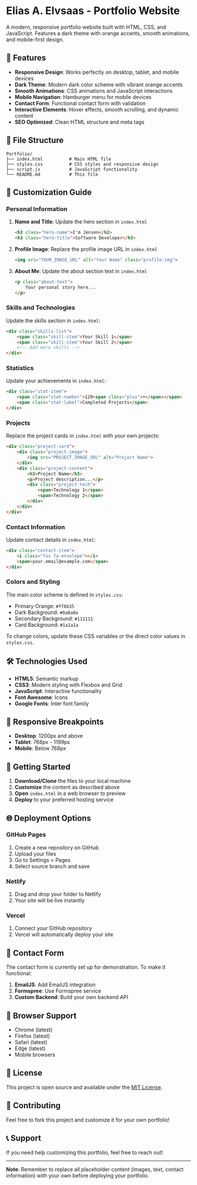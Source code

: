 # Elias A. Elvsaas - Portfolio Website

A modern, responsive portfolio website built with HTML, CSS, and JavaScript. Features a dark theme with orange accents, smooth animations, and mobile-first design.

## 🚀 Features

- **Responsive Design**: Works perfectly on desktop, tablet, and mobile devices
- **Dark Theme**: Modern dark color scheme with vibrant orange accents
- **Smooth Animations**: CSS animations and JavaScript interactions
- **Mobile Navigation**: Hamburger menu for mobile devices
- **Contact Form**: Functional contact form with validation
- **Interactive Elements**: Hover effects, smooth scrolling, and dynamic content
- **SEO Optimized**: Clean HTML structure and meta tags

## 📁 File Structure

```
Portfolio/
├── index.html          # Main HTML file
├── styles.css          # CSS styles and responsive design
├── script.js           # JavaScript functionality
└── README.md           # This file
```

## 🎨 Customization Guide

### Personal Information

1. **Name and Title**: Update the hero section in `index.html`
   ```html
   <h2 class="hero-name">I'm Jensen</h2>
   <h3 class="hero-title">Software Developer</h3>
   ```

2. **Profile Image**: Replace the profile image URL in `index.html`
   ```html
   <img src="YOUR_IMAGE_URL" alt="Your Name" class="profile-img">
   ```

3. **About Me**: Update the about section text in `index.html`
   ```html
   <p class="about-text">
       Your personal story here...
   </p>
   ```

### Skills and Technologies

Update the skills section in `index.html`:
```html
<div class="skills-list">
    <span class="skill-item">Your Skill 1</span>
    <span class="skill-item">Your Skill 2</span>
    <!-- Add more skills -->
</div>
```

### Statistics

Update your achievements in `index.html`:
```html
<div class="stat-item">
    <span class="stat-number">120<span class="plus">+</span></span>
    <span class="stat-label">Completed Projects</span>
</div>
```

### Projects

Replace the project cards in `index.html` with your own projects:
```html
<div class="project-card">
    <div class="project-image">
        <img src="PROJECT_IMAGE_URL" alt="Project Name">
    </div>
    <div class="project-content">
        <h3>Project Name</h3>
        <p>Project description...</p>
        <div class="project-tech">
            <span>Technology 1</span>
            <span>Technology 2</span>
        </div>
    </div>
</div>
```

### Contact Information

Update contact details in `index.html`:
```html
<div class="contact-item">
    <i class="fas fa-envelope"></i>
    <span>your.email@example.com</span>
</div>
```

### Colors and Styling

The main color scheme is defined in `styles.css`:
- Primary Orange: `#ff6b35`
- Dark Background: `#0a0a0a`
- Secondary Background: `#111111`
- Card Background: `#1a1a1a`

To change colors, update these CSS variables or the direct color values in `styles.css`.

## 🛠️ Technologies Used

- **HTML5**: Semantic markup
- **CSS3**: Modern styling with Flexbox and Grid
- **JavaScript**: Interactive functionality
- **Font Awesome**: Icons
- **Google Fonts**: Inter font family

## 📱 Responsive Breakpoints

- **Desktop**: 1200px and above
- **Tablet**: 768px - 1199px
- **Mobile**: Below 768px

## 🚀 Getting Started

1. **Download/Clone** the files to your local machine
2. **Customize** the content as described above
3. **Open** `index.html` in a web browser to preview
4. **Deploy** to your preferred hosting service

## 🌐 Deployment Options

### GitHub Pages
1. Create a new repository on GitHub
2. Upload your files
3. Go to Settings > Pages
4. Select source branch and save

### Netlify
1. Drag and drop your folder to Netlify
2. Your site will be live instantly

### Vercel
1. Connect your GitHub repository
2. Vercel will automatically deploy your site

## 📧 Contact Form

The contact form is currently set up for demonstration. To make it functional:

1. **EmailJS**: Add EmailJS integration
2. **Formspree**: Use Formspree service
3. **Custom Backend**: Build your own backend API

## 🔧 Browser Support

- Chrome (latest)
- Firefox (latest)
- Safari (latest)
- Edge (latest)
- Mobile browsers

## 📄 License

This project is open source and available under the [MIT License](LICENSE).

## 🤝 Contributing

Feel free to fork this project and customize it for your own portfolio!

## 📞 Support

If you need help customizing this portfolio, feel free to reach out!

---

**Note**: Remember to replace all placeholder content (images, text, contact information) with your own before deploying your portfolio.
